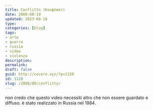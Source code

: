 ```yaml
---
title: Conflitto (Конфликт)
date: 2008-08-19
updated: 2023-08-18
type: 
categories: [blog]
tags:
- arte
- guerra
- russia
- video
- violenza
description: 
permalink: 
draft: false
guid: http://cecere.xyz/?p=1120
id: 1120
slug: /2008/08/conflitto/
---
```


non credo che questo video necessiti altro che non essere guardato e diffuso. è stato realizzato in Russia nel 1984.